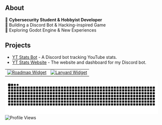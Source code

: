 ## About
🔹 **Cybersecurity Student & Hobbyist Developer**  
🔹 Building a Discord Bot & Hacking-inspired Game  
🔹 Exploring Godot Engine & New Experiences


## Projects
- [YT Stats Bot](https://discord.com/discovery/applications/896093740987453450) - A Discord bot tracking YouTube stats.
- [YT Stats Website](https://yt-stats.xyz) - The website and dashboard for my Discord bot.

<table border=0>
  <tr>
    <td align="center">
      <a href="https://roadmap.sh/u/resad">
        <img src="https://roadmap.sh/card/wide/67df09f98342031660fbb2f5?variant=dark&roadmaps=javascript%2Cnodejs%2Ccyber-security%2Cfull-stack&v=2" alt="Roadmap Widget" width="100%">
      </a>
    </td>
    <td align="center">
      <a href="https://discord.com/users/615618687470403602">
        <img src="https://lanyard.cnrad.dev/api/615618687470403602?showDisplayName=false&theme=" alt="Lanyard Widget" width="100%">
      </a>
    </td>
  </tr>
</table>

![Snake animation](https://github.com/Resad-d/Resad-d/blob/output/github-contribution-grid-snake-dark.svg?raw=true&v=1)
![Profile Views](https://komarev.com/ghpvc/?username=Resad-d&color=blue)
